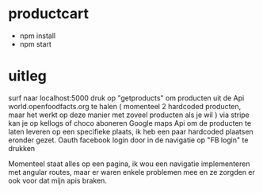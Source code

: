 # productcart
- npm install
- npm start
# uitleg
surf naar localhost:5000
druk op "getproducts" om producten uit de Api world.openfoodfacts.org te halen ( momenteel 2 hardcoded producten, maar het werkt op deze manier met zoveel producten als je wil )
via stripe kan je op kellogs of choco aboneren
Google maps Api om de producten te laten leveren op een specifieke plaats, ik heb een paar hardcoded plaatsen eronder gezet.
Oauth facebook login door in de navigatie op "FB login" te drukken

Momenteel staat alles op een pagina, ik wou een navigatie implementeren met angular routes, maar er waren enkele problemen mee en ze zorgden er ook voor dat mijn apis braken.
